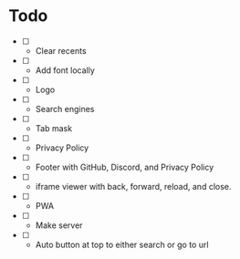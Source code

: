 # Todo
- [ ] - Clear recents
- [ ] - Add font locally
- [ ] - Logo
- [ ] - Search engines
- [ ] - Tab mask
- [ ] - Privacy Policy
- [ ] - Footer with GitHub, Discord, and Privacy Policy
- [ ] - iframe viewer with back, forward, reload, and close.
- [ ] - PWA
- [ ] - Make server
- [ ] - Auto button at top to either search or go to url
